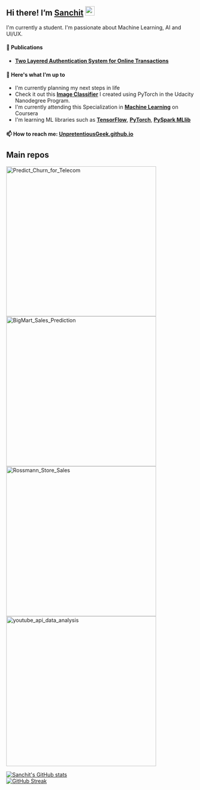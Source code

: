 ## Hi there! I’m [Sanchit](https://www.linkedin.com/in/stomar5/) <img src="https://media.giphy.com/media/hvRJCLFzcasrR4ia7z/giphy.gif" width="25">
I'm currently a student. I'm passionate about Machine Learning, AI and UI/UX.

#### 📝 Publications
- [**Two Layered Authentication System for Online Transactions**](http://matjournals.co.in/index.php/JCSPIC/article/view/803)

#### 👀 Here's what I'm up to
- I'm currently planning my next steps in life
- Check it out this [**Image Classifier**](https://github.com/UnpretentiousGeek/Udacity_AI_Programming_with_Python/tree/master/Create%20Your%20Own%20Image%20Classifier) I created using PyTorch in the Udacity Nanodegree Program.
- I'm currently attending this Specialization in [**Machine Learning**](https://www.coursera.org/specializations/machine-learning-introduction) on Coursera
- I'm learning ML libraries such as [**TensorFlow**](https://www.tensorflow.org/), [**PyTorch**](https://pytorch.org/), [**PySpark MLlib**](https://spark.apache.org/docs/2.0.0/api/python/pyspark.mllib.html)

#### 📫 How to reach me: [UnpretentiousGeek.github.io](https://unpretentiousgeek.github.io/)
<!--
#### 🔗 Connect with me
<a href="https://www.linkedin.com/in/stomar5/" target="blank"><img align="center" src="https://raw.githubusercontent.com/rahuldkjain/github-profile-readme-generator/master/src/images/icons/Social/linked-in-alt.svg" alt="SanchitTomar" height="30" width="40" /></a>
-->

<!--
[<img src="https://res.cloudinary.com/importdata/image/upload/v1595012354/linkedin_t9qiwy.png" alt="drawing" width="100"/> &nbsp;&nbsp;&nbsp;&nbsp;](https://www.linkedin.com/in/stomar5/)
-->

## Main repos
<!-- add comment here -->
<p align="left">
  <a href="https://github.com/UnpretentiousGeek/Predict_Churn_for_Telecom"><img width="400" src="https://github-readme-stats.vercel.app/api/pin/?username=Unpretentiousgeek&repo=Predict_Churn_for_Telecom&theme=swift&hide_border=true&border_color=000000&show_icons=false" alt="Predict_Churn_for_Telecom"></a>
  <a href="https://github.com/UnpretentiousGeek/BigMart_Sales_Prediction"><img width="400" src="https://github-readme-stats.vercel.app/api/pin/?username=Unpretentiousgeek&repo=BigMart_Sales_Prediction&theme=swift&hide_border=true&border_color=000000&show_icons=false" alt="BigMart_Sales_Prediction"></a>
  <a href="https://github.com/UnpretentiousGeek/Rossmann_Store_Sales"><img width="400" src="https://github-readme-stats.vercel.app/api/pin/?username=unpretentiousgeek&repo=Rossmann_Store_Sales&theme=swift&hide_border=true&border_color=000000&show_icons=false" alt="Rossmann_Store_Sales"></a>
  <a href="https://github.com/UnpretentiousGeek/youtube_api_data_analysis"><img width="400" src="https://github-readme-stats.vercel.app/api/pin/?username=unpretentiousgeek&repo=youtube_api_data_analysis&theme=swift&hide_border=true&border_color=000000&show_icons=false" alt="youtube_api_data_analysis"></a>

  
  
[![Sanchit's GitHub stats](https://github-readme-stats.vercel.app/api?username=unpretentiousgeek&theme=swift&hide_border=true&)](https://github.com/unprtentiousgeek/github-readme-stats)
<br>
[![GitHub Streak](https://github-readme-streak-stats.herokuapp.com?user=unpretentiousgeek&theme=swift&background=f7f7f7&hide_border=true)](https://git.io/streak-stats)


 
